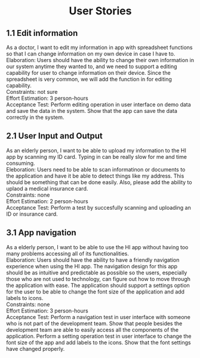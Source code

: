 
<center> <h1>User Stories</h1> </center>

## 1.1 Edit information
As a doctor, I want to edit my information in app with spreadsheet functions so that I can change information on my own device in case I have to.<br>
Elaboration: Users should have the ability to change their own information in our system anytime they wanted to, and we need to support a editing capability for user to change information on their device. Since the spreadsheet is very common, we will add the function in for editing capability.<br>
Constraints: not sure<br>
Effort Estimation: 3 person-hours<br>
Acceptance Test: Perform editing operation in user interface on demo data and save the data in the system. Show that the app can save the data correctly in the system.<br>

## 2.1 User Input and Output
As an elderly person, I want to be able to upload my information to the HI app by scanning my ID card. Typing in can be really slow for me and time consuming. <br>
Eleboration: Users need to be able to scan informatinon or documents to the application and have it be able to detect things like my address. This should be something that can be done easily. Also, please add the ability to uplaod a medical insurance card. <br>
Constraints: none<br>
Effort Estimation: 2 person-hours<br>
Acceptance Test: Perform a test by succesfully scanning and uploading an ID or insurance card.
## 3.1 App navigation
As a elderly person, I want to be able to use the HI app without having too many problems accessing all of its functionalities. <br>
Elaboration: Users should have the ability to have a friendly navigation experience when using the HI app. The navigation design for this app should be as intuitive and predictable as possible so the users, especially those who are not used to technology, can figure out how to move through the application with ease. The application should support a settings option for the user to be able to change the font size of the application and add labels to icons.<br>
Constraints: none<br>
Effort Estimation: 3 person-hours<br>
Acceptance Test: Perform a navigation test in user interface with someone who is not part of the development team. Show that people besides the development team are able to easily access all the components of the application. Perform a setting operation test in user interface to change the font size of the app and add labels to the icons. Show that the font settings have changed properly.<br>
